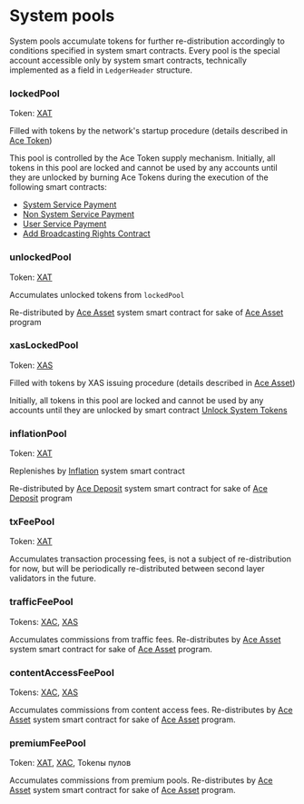 # System pools

System pools accumulate tokens for further re-distribution accordingly to conditions specified in system smart contracts. Every pool is the special account accessible only by system smart contracts, technically implemented as a field in `LedgerHeader` structure.


### lockedPool

Token: [XAT][1]

Filled with tokens by the network's startup procedure (details described in [Ace Token][1])

This pool is controlled by the Ace Token supply mechanism. Initially, all tokens in this pool are locked and cannot be used by any accounts until they are unlocked by burning Ace Tokens during the execution of the following smart contracts:

- [System Service Payment][10]
- [Non System Service Payment][11]
- [User Service Payment][12]
- [Add Broadcasting Rights Contract][13]

### unlockedPool

Token: [XAT][1]

Accumulates unlocked tokens from `lockedPool`

Re-distributed by [Ace Asset][3] system smart contract for sake of [Ace Asset][4] program


### xasLockedPool

Token: [XAS][9]

Filled with tokens by XAS issuing procedure (details described in [Ace Asset][9])

Initially, all tokens in this pool are locked and cannot be used by any accounts until they are unlocked by smart contract [Unlock System Tokens][14]


### inflationPool

Token: [XAT][1]

Replenishes by [Inflation][5]  system smart contract

Re-distributed by [Ace Deposit][6] system smart contract for sake of [Ace Deposit][7] program


### txFeePool

Token: [XAT][1]

Accumulates transaction processing fees, is not a subject of re-distribution for now, but will be periodically re-distributed between second layer validators in the future.


### trafficFeePool

Tokens: [XAC][8], [XAS][9]

Accumulates commissions from traffic fees. Re-distributes by [Ace Asset][3] system smart contract for sake of [Ace Asset][4] program.


### contentAccessFeePool

Tokens: [XAC][8], [XAS][9]

Accumulates commissions from content access fees. Re-distributes by [Ace Asset][3] system smart contract for sake of [Ace Asset][4] program.


### premiumFeePool

Token: [XAT][1], [XAC][8], Tokenы пулов

Accumulates commissions from premium pools. Re-distributes by [Ace Asset][3] system smart contract for sake of [Ace Asset][4] program.



[1]: ../system-tokens/ace-token.md
[3]: ../list-of-operations/ace-asset.md
[4]: ../services/ace-asset.md
[5]: ../list-of-operations/inflation.md
[6]: ../list-of-operations/ace-deposit.md
[7]: ../services/ace-deposit.md
[8]: ../system-tokens/ace-coin.md
[9]: ../system-tokens/ace-asset.md
[10]: ../list-of-operations/system-service-payment.md
[11]: ../list-of-operations/non-system-service-payment.md
[12]: ../list-of-operations/user-service-payment.md
[13]: ../list-of-operations/add-broadcasting-rights-contract.md
[14]: ../list-of-operations/unlock-system-tokens.md
